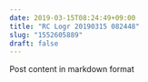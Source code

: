 ```yaml
---
date: 2019-03-15T08:24:49+09:00
title: "RC Logr 20190315 082448"
slug: "1552605889"
draft: false
---
```


Post content in markdown format
